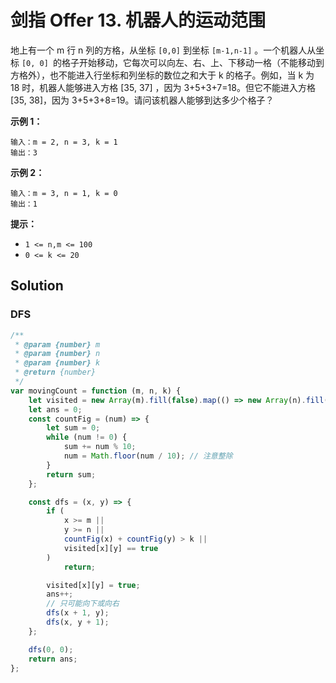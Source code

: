 # 剑指 Offer 13. 机器人的运动范围

地上有一个 m 行 n 列的方格，从坐标 `[0,0]` 到坐标 `[m-1,n-1]` 。一个机器人从坐标 `[0, 0] `的格子开始移动，它每次可以向左、右、上、下移动一格（不能移动到方格外），也不能进入行坐标和列坐标的数位之和大于 k 的格子。例如，当 k 为 18 时，机器人能够进入方格 [35, 37] ，因为 3+5+3+7=18。但它不能进入方格 [35, 38]，因为 3+5+3+8=19。请问该机器人能够到达多少个格子？

**示例 1：**

```
输入：m = 2, n = 3, k = 1
输出：3
```

**示例 2：**

```
输入：m = 3, n = 1, k = 0
输出：1
```

**提示：**

-   `1 <= n,m <= 100`
-   `0 <= k <= 20`

## Solution

### DFS

```javascript
/**
 * @param {number} m
 * @param {number} n
 * @param {number} k
 * @return {number}
 */
var movingCount = function (m, n, k) {
    let visited = new Array(m).fill(false).map(() => new Array(n).fill(false));
    let ans = 0;
    const countFig = (num) => {
        let sum = 0;
        while (num != 0) {
            sum += num % 10;
            num = Math.floor(num / 10); // 注意整除
        }
        return sum;
    };

    const dfs = (x, y) => {
        if (
            x >= m ||
            y >= n ||
            countFig(x) + countFig(y) > k ||
            visited[x][y] == true
        )
            return;

        visited[x][y] = true;
        ans++;
        // 只可能向下或向右
        dfs(x + 1, y);
        dfs(x, y + 1);
    };

    dfs(0, 0);
    return ans;
};
```
